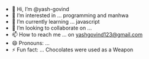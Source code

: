 - 👋 Hi, I’m @yash-govind
- 👀 I’m interested in ... programming and manhwa
- 🌱 I’m currently learning ... javascript 
- 💞️ I’m looking to collaborate on ...
- 📫 How to reach me ... on yashgovind123@gmail.com
- 😄 Pronouns: ...
- ⚡ Fun fact: ... Chocolates were used as a Weapon

<!---
yash-govind/yash-govind is a ✨ special ✨ repository because its `README.md` (this file) appears on your GitHub profile.
You can click the Preview link to take a look at your changes.
--->
